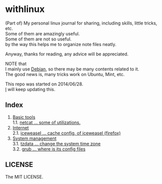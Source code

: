 # withlinux

(Part of) My personal linux journal for sharing, including skills, little tricks, etc.  
Some of them are amazingly useful.  
Some of them are not so useful.  
by the way this helps me to organize note files neatly.  
  
Anyway, thanks for reading, any advice will be appreciated.  
  
NOTE that  
I mainly use [Debian](http://debian.org), so there may be many contents related to it.  
The good news is, many tricks work on Ubuntu, Mint, etc.  
  
This repo was started on 2014/06/28.  
[I](https://github.com/CDLuminate) will keep updating this.  
  
## Index
1. [Basic tools](./basic_tools)  
1.1. [netcat ... some of utilizations.](./basic_tools/netcat.txt)  
2. [Internet](./internet)  
2.1. [iceweasel ... cache config, of iceweasel (firefox)](./internet/iceweasel-cache.txt)  
3. [System management](./config)  
3.1. [tzdata ... change the system time zone](./config/time_zone_change.txt)  
3.2. [grub ... where is its config files](./config/grub_config_file_location.txt)  

## LICENSE
The MIT LICENSE.  
